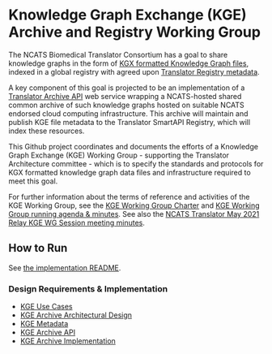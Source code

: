 # Knowledge Graph Exchange (KGE) Archive and Registry Working Group

The NCATS Biomedical Translator Consortium has a goal to share knowledge graphs in the form of [KGX formatted Knowledge Graph files](https://github.com/biolink/kgx/blob/master/data-preparation.md), indexed in a global registry with agreed upon [Translator Registry metadata](https://github.com/NCATSTranslator/TranslatorArchitecture/blob/master/RegistryMetadata.md).

A key component of this goal is projected to be an implementation of a [Translator Archive API](./kgea/api/kgea_api.yaml) web service wrapping a NCATS-hosted shared common archive of such knowledge graphs hosted on suitable NCATS endorsed cloud computing infrastructure. This archive will maintain and publish KGE file metadata to the Translator SmartAPI Registry, which will index these resources.

This Github project coordinates and documents the efforts of a Knowledge Graph Exchange (KGE) Working Group - supporting the Translator Architecture committee - which is to specify the standards and protocols for KGX formatted knowledge graph data files and infrastructure required to meet this goal. 

For further information about the terms of reference and activities of the KGE Working Group, see the [KGE Working Group Charter](https://docs.google.com/document/d/1UAo11n3PXvKAX8UxpR06I-TMlRGSJzcX0bVtpJPAfAA) and [KGE Working Group running agenda & minutes](https://docs.google.com/document/d/1eXB7bsT6-vnwyfsJjKF1Zlj1XqfOwYlmOwRV5AyRYpg). See also the [NCATS Translator May 2021 Relay KGE WG Session meeting minutes](https://docs.google.com/document/d/1CISj0lflcnQAoy5lhJwcfEpSENKCEGUARDMl1rPme04/edit#).

## How to Run

See [the implementation README](./kgea/README.md).

### Design Requirements & Implementation

- [KGE Use Cases](./KGE_USE_CASES.md)
- [KGE Archive Architectural Design](./KGE_ARCHIVE_ARCHITECTURE.md)
- [KGE Metadata](./KGE_METADATA.md)
- [KGE Archive API](./kgea/api)
- [KGE Archive Implementation](./kgea)
